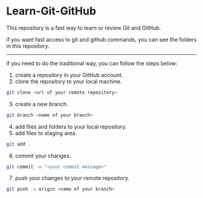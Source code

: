 # Learn-Git-GitHub

This repository is a fast way to learn or review Git and GitHub.

if you want fast access to git and github commands, you can see the folders in this repository.


--- 
if you need to do the traditional way, you can follow the steps below:

1. create a repository in your GitHub account.
2. clone the repository to your local machine.
```bash
git clone <url of your remote repository>
```
3. create a new branch.
```bash
git branch <name of your branch>
```
4. add files and folders to your local repository.
5. add files to staging area.
```bash
git add .
```
6. commit your changes.
```bash
git commit -m "<your commit message>"
```
7. push your changes to your remote repository.
```bash
git push -u origin <name of your branch>
```

